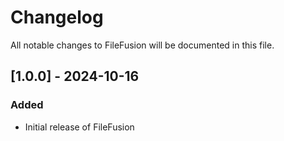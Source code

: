 # Changelog

All notable changes to FileFusion will be documented in this file.

## [1.0.0] - 2024-10-16

### Added
- Initial release of FileFusion